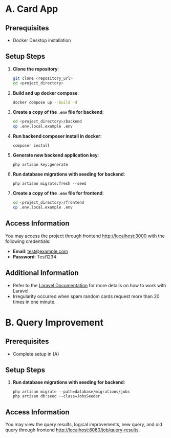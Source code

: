 # A. Card App

## Prerequisites

- Docker Desktop installation

## Setup Steps

1. **Clone the repository**:

   ```bash
   git clone <repository_url>
   cd <project_directory>
   ```

2. **Build and up docker compose**:

   ```bash
   docker compose up --build -d
   ```

3. **Create a copy of the `.env` file for backend**:

   ```bash
   cd <project_directory>/backend
   cp .env.local.example .env
   ```

4. **Run backend composer install in docker**:

   ```docker app bash
   composer install
   ```

5. **Generate new backend application key**:

   ```docker app bash
   php artisan key:generate
   ```

6. **Run database migrations with seeding for backend**:

   ```docker app bash
   php artisan migrate:fresh --seed
   ```

7. **Create a copy of the `.env` file for frontend**:

   ```bash
   cd <project_directory>/frontend
   cp .env.local.example .env
   ```

## Access Information

You may access the project through frontend [http://localhost:3000](http://localhost:3000) with the following credentials:

- **Email**: test@example.com
- **Password**: Test1234

## Additional Information

- Refer to the [Laravel Documentation](https://laravel.com/docs/11.x) for more details on how to work with Laravel.
- Irregularity occurred when spam random cards request more than 20 times in one minute.



# B. Query Improvement

## Prerequisites

- Complete setup in (A)

## Setup Steps

1. **Run database migrations with seeding for backend**:

   ```docker app bash
   php artisan migrate --path=database/migrations/jobs
   php artisan db:seed --class=JobsSeeder
   ```

## Access Information

You may view the query results, logical improvements, new query, and old query through frontend [http://localhost:8080/job/query-results](http://localhost:8080/job/query-results).